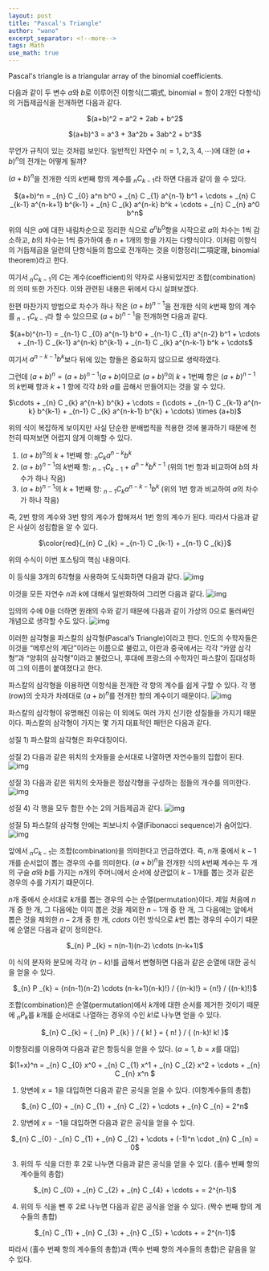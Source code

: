 ```yaml
---
layout: post
title: "Pascal's Triangle"
author: "wano"
excerpt_separator: <!--more-->
tags: Math
use_math: true
---
```


Pascal's triangle is a triangular array of the binomial coefficients.<!--more-->

다음과 같이 두 변수 $a$와 $b$로 이루어진 이항식(二項式, binomial = 항이 2개인 다항식)의 거듭제곱식을 전개하면 다음과 같다.

<p style="text-align: center;">$(a+b)^2 = a^2 + 2ab + b^2$</p>
<p style="text-align: center;">$(a+b)^3 = a^3 + 3a^2b + 3ab^2 + b^3$</p>

무언가 규칙이 있는 것처럼 보인다. 일반적인 자연수 $n(= 1, 2, 3, 4, \cdots)$에 대한 $(a+b)^n$의 전개는 어떻게 될까?

$(a+b)^n$을 전개한 식의 $k$번째 항의 계수를 $_{n} C _{k-1}$라 하면 다음과 같이 쓸 수 있다.

<p style="text-align: center;">$(a+b)^n = _{n} C _{0} a^n b^0 + _{n} C _{1} a^{n-1} b^1 + \cdots + _{n} C _{k-1} a^{n-k+1} b^{k-1} + _{n} C _{k} a^{n-k} b^k + \cdots + _{n} C _{n} a^0 b^n$</p>

위의 식은 $a$에 대한 내림차순으로 정리한 식으로 $a^n b^0$항을 시작으로 $a$의 차수는 1씩 감소하고, $b$의 차수는 1씩 증가하여 총 $n+1$개의 항을 가지는 다항식이다. 이처럼 이항식의 거듭제곱을 일련의 단항식들의 합으로 전개하는 것을 이항정리(二項定理, binomial theorem)라고 한다.

여기서 $_{n} C _{k-1}$의 $C$는 계수(coefficient)의 약자로 사용되었지만 조합(combination)의 의미 또한 가진다. 이와 관련된 내용은 뒤에서 다시 살펴보겠다.

한편 마찬가지 방법으로 차수가 하나 작은 $(a+b)^{n-1}$을 전개한 식의 $k$번째 항의 계수를 $_{n-1} C _{k-1}$라 할 수 있으므로 $(a+b)^{n-1}$을 전개하면 다음과 같다.

<p style="text-align: center;">$(a+b)^{n-1} = _{n-1} C _{0} a^{n-1} b^0 + _{n-1} C _{1} a^{n-2} b^1 + \cdots + _{n-1} C _{k-1} a^{n-k} b^{k-1} + _{n-1} C _{k} a^{n-k-1} b^k + \cdots$</p>

여기서 $a^{n-k-1} b^k$보다 뒤에 있는 항들은 중요하지 않으므로 생략하였다.

그런데 $(a+b)^n = (a+b)^{n-1} (a+b)$이므로 $(a+b)^n$의 $k+1$번째 항은 $(a+b)^{n-1}$의 $k$번째 항과 $k+1$ 항에 각각 $b$와 $a$를 곱해서 만들어지는 것을 알 수 있다.

<p style="text-align: center;">$\cdots + _{n} C _{k} a^{n-k} b^{k} + \cdots = (\cdots + _{n-1} C _{k-1} a^{n-k} b^{k-1} + _{n-1} C _{k} a^{n-k-1} b^{k} + \cdots) \times (a+b)$</p>

위의 식이 복잡하게 보이지만 사실 단순한 분배법칙을 적용한 것에 불과하기 때문에 천천히 따져보면 어렵지 않게 이해할 수 있다.

1. $(a+b)^{n}$의 $k+1$번째 항: $_{n} C _{k} a^{n-k} b^{k}$
2. $(a+b)^{n-1}$의 $k$번째 항: $_{n-1} C _{k-1} +  a^{n-k} b^{k-1}$ (위의 1번 항과 비교하여 $b$의 차수가 하나 작음)
3. $(a+b)^{n-1}$의 $k+1$번째 항: $_{n-1} C _{k} a^{n-k-1} b^{k}$ (위의 1번 항과 비교하여 $a$의 차수가 하나 작음)

즉, 2번 항의 계수와 3번 항의 계수가 합해져서 1번 항의 계수가 된다. 따라서 다음과 같은 사실이 성립합을 알 수 있다.

<p style="text-align: center;">$\color{red}{_{n} C _{k} = _{n-1} C _{k-1} + _{n-1} C _{k}}$</p>

위의 수식이 이번 포스팅의 핵심 내용이다.

이 등식을 3개의 6각형을 사용하여 도식화하면 다음과 같다.
![img](https://cgvfxmath.github.io/assets/Pascal_Triangle_01.png)

이것을 모든 자연수 $n$과 $k$에 대해서 일반화하여 그리면 다음과 같다.
![img](https://cgvfxmath.github.io/assets/Pascal_Triangle_02.png)

임의의 수에 0을 더하면 원래의 수와 같기 때문에 다음과 같이 가상의 0으로 둘러싸인 개념으로 생각할 수도 있다.
![img](https://cgvfxmath.github.io/assets/Pascal_Triangle_03.png)

이러한 삼각형을 파스칼의 삼각형(Pascal’s Triangle)이라고 한다. 인도의 수학자들은 이것을 “메루산의 계단”이라는 이름으로 불렀고, 이란과 중국에서는 각각 “카얌 삼각형”과 “양휘의 삼각형”이라고 불렀으나, 후대에 프랑스의 수학자인 파스칼이 집대성하여 그의 이름이 붙여졌다고 한다.

파스칼의 삼각형을 이용하면 이항식을 전개한 각 항의 계수를 쉽게 구할 수 있다. 각 행(row)의 숫자가 차례대로 $(a+b)^n$를 전개한 항의 계수이기 때문이다.
![img](https://cgvfxmath.github.io/assets/Pascal_Triangle_04.png)

파스칼의 삼각형이 유명해진 이유는 이 외에도 여러 가지 신기한 성질들을 가지기 때문이다. 파스칼의 삼각형이 가지는 몇 가지 대표적인 패턴은 다음과 같다.

성질 1) 파스칼의 삼각형은 좌우대칭이다.

성질 2) 다음과 같은 위치의 숫자들을 순서대로 나열하면 자연수들의 집합이 된다.
![img](https://cgvfxmath.github.io/assets/Pascal_Triangle_05.png)

성질 3) 다음과 같은 위치의 숫자들은 정삼각형을 구성하는 점들의 개수를 의미한다.
![img](https://cgvfxmath.github.io/assets/Pascal_Triangle_06.png)

성질 4) 각 행을 모두 합한 수는 2의 거듭제곱과 같다.
![img](https://cgvfxmath.github.io/assets/Pascal_Triangle_07.png)

성질 5) 파스칼의 삼각형 안에는 피보나치 수열(Fibonacci sequence)가 숨어있다.
![img](https://cgvfxmath.github.io/assets/Pascal_Triangle_08.png)

앞에서 $_{n} C _{k-1}$는 조합(combination)을 의미한다고 언급하였다. 즉, $n$개 중에서 $k-1$개를 순서없이 뽑는 경우의 수를 의미한다. $(a+b)^n$을 전개한 식의 $k$번째 계수는 두 개의 구슬 $a$와 $b$를 가지는 $n$개의 주머니에서 순서에 상관없이 $k-1$개를 뽑는 것과 같은 경우의 수를 가지기 떄문이다.

$n$개 중에서 순서대로 $k$개를 뽑는 경우의 수는 순열(permutation)이다. 제일 처음에 $n$개 중 한 개, 그 다음에는 이미 뽑은 것을 제외한 $n-1$개 중 한 개, 그 다음에는 앞에서 뽑은 것을 제외한 $n-2$개 중 한 개, $cdots$ 이런 방식으로 $k$번 뽑는 경우의 수이기 때문에 순열은 다음과 같이 정의한다.

<p style="text-align: center;">$_{n} P _{k} = n(n-1)(n-2) \cdots (n-k+1)$</p>

이 식의 분자와 분모에 각각 $(n-k)!$를 곱해서 변형하면 다음과 같은 순열에 대한 공식을 얻을 수 있다.

<p style="text-align: center;">$_{n} P _{k} = {n(n-1)(n-2) \cdots (n-k+1)(n-k)!} / {(n-k)!} = {n!} / {(n-k)!}$</p>

조합(combination)은 순열(permutation)에서 $k$개에 대한 순서를 제거한 것이기 때문에 $_{n} P _{k}$를 $k$개를 순서대로 나열하는 경우의 수인 $k!$로 나누면 얻을 수 있다.

<p style="text-align: center;">$_{n} C _{k} = { _{n} P _{k} } / { k! } = { n! } / { (n-k)! k! }$</p>

이항정리를 이용하여 다음과 같은 항등식을 얻을 수 있다. ($a=1$, $b=x$를 대입)
<p style="text-align: center;">$(1+x)^n = _{n} C _{0} x^0 + _{n} C _{1} x^1 + _{n} C _{2} x^2 + \cdots + _{n} C _{n} x^n $</p>

1. 양변에 $x=1$을 대입하면 다음과 같은 공식을 얻을 수 있다. (이항계수들의 총합)
<p style="text-align: center;">$_{n} C _{0} + _{n} C _{1} + _{n} C _{2} + \cdots + _{n} C _{n} = 2^n$</p>

2. 양변에 $x=-1$을 대입하면 다음과 같은 공식을 얻을 수 있다.
<p style="text-align: center;">$_{n} C _{0} - _{n} C _{1} + _{n} C _{2} + \cdots + (-1)^n \cdot _{n} C _{n} = 0$</p>

3. 위의 두 식을 더한 후 2로 나누면 다음과 같은 공식을 얻을 수 있다. (홀수 번째 항의 계수들의 총합)
<p style="text-align: center;">$_{n} C _{0} + _{n} C _{2} + _{n} C _{4} + \cdots + = 2^{n-1}$</p>

4. 위의 두 식을 뺀 후 2로 나누면 다음과 같은 공식을 얻을 수 있다. (짝수 번째 항의 계수들의 총합)
<p style="text-align: center;">$_{n} C _{1} + _{n} C _{3} + _{n} C _{5} + \cdots + = 2^{n-1}$</p>

따라서 (홀수 번째 항의 계수들의 총합)과 (짝수 번째 항의 계수들의 총합)은 같음을 알 수 있다.
